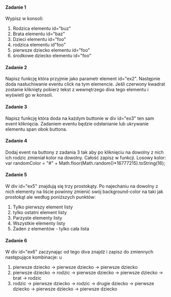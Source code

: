 #### Zadanie 1

Wypisz w konsoli:

1. Rodzica elementu id="buz"
2. Brata elementu id="baz"
3. Dzieci elementu id="foo"
4. rodzica elementu id"foo"
5. pierwsze dziecko elementu id="foo"
6. środkowe dziecko elementu id="foo"

#### Zadanie 2

Napisz funkcję która przyjmie jako parametr element id="ex2". Następnie doda nasłuchiwanie eventu click na tym elemencie. Jeśli czerwony kwadrat zostanie kliknięty pobierz tekst z wewnętrzego diva tego elementu i wyświetl go w konsoli.

#### Zadanie 3

Napisz funkcję która doda na każdym buttonie w div id="ex3" ten sam event kliknięcia. Zadaniem eventu będzie odsłanianie lub ukrywanie elementu span obok buttona.


#### Zadanie 4

Dodaj event na buttony z zadania 3 tak aby po kliknięciu na dowolny z nich ich rodzic zmieniał kolor na dowolny. Całość zapisz w funkcji.
Losowy kolor:
var randomColor = "#" + Math.floor(Math.random()*16777215).toString(16);

#### Zadanie 5

W div id="ex5" znajdują się trzy prostokąty. Po najechaniu na dowolny z nich elementy na liście powinny zmienić swój background-color na taki jak prostokąt ale według poniższych punktów:

1. Tylko pierwszy element listy
2. tylko ostatni element listy
3. Parzyste elementy listy
4. Wszystkie elementy listy
5. Żaden z elementów - tylko cała lista

#### Zadanie 6

W div id="ex6" zaczynając od tego diva znajdź i zapisz do zmiennych następujące kombinacje:
u
1. pierwsze dziecko -> pierwsze dziecko -> pierwsze dziecko
2. pierwsze dziecko -> rodzic -> pierwsze dziecko -> pierwsze dziecko -> brat -> rodzic
3. rodzic -> pierwsze dziecko -> rodzic -> drugie dziecko -> pierwsze dziecko -> pierwsze dziecko -> pierwsze dziecko